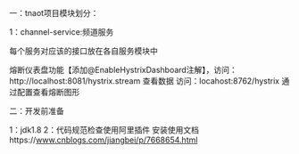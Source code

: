 一：tnaot项目模块划分：

1：channel-service:频道服务

每个服务对应该的接口放在各自服务模块中

熔断仪表盘功能【添加@EnableHystrixDashboard注解】，访问：
http://localhost:8081/hystrix.stream 查看数据
访问：locahost:8762/hystrix 通过配置查看熔断图形

二：开发前准备

1：jdk1.8
2：代码规范检查使用阿里插件
   安装使用文档https://www.cnblogs.com/jiangbei/p/7668654.html


